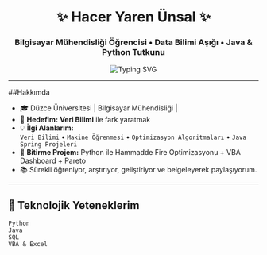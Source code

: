 <h1 align="center">✨ Hacer Yaren Ünsal ✨</h1>
<h3 align="center">Bilgisayar Mühendisliği Öğrencisi • Data Bilimi Aşığı • Java & Python Tutkunu</h3>

<p align="center">
  <img src="https://readme-typing-svg.herokuapp.com?font=Fira+Code&weight=500&size=20&pause=1000&color=F79E00&center=true&vCenter=true&width=440&lines=Merhaba%2C+ben+Hacer!;Veri+bilimi+ile+dünyayı+anlamaya+çalışıyorum.;Projeler+%2B+Analiz+%2B+Yapay+Zeka+%3D+❤️" alt="Typing SVG" />
</p>

---

##Hakkımda

- 🎓 Düzce Üniversitesi | Bilgisayar Mühendisliği | 
- 🎯 **Hedefim:**  **Veri Bilimi** ile fark yaratmak  
- 💡 **İlgi Alanlarım:**  
  `Veri Bilimi` • `Makine Öğrenmesi` • `Optimizasyon Algoritmaları` • `Java Spring Projeleri`
- 🔬 **Bitirme Projem:** Python ile Hammadde Fire Optimizasyonu + VBA Dashboard + Pareto
- 📚 Sürekli öğreniyor, arştırıyor, geliştiriyor ve belgeleyerek paylaşıyorum.

---

## 🌟 Teknolojik Yeteneklerim

```text
Python       
Java          
SQL           
VBA & Excel   


